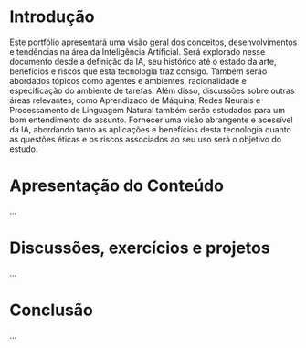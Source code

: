 # Introdução

Este portfólio apresentará uma visão geral dos conceitos, desenvolvimentos e tendências na área da Inteligência Artificial. Será explorado nesse documento desde a definição da IA, seu histórico até o estado da arte, benefícios e riscos que esta tecnologia traz consigo. Também serão abordados tópicos como agentes e ambientes, racionalidade e especificação do ambiente de tarefas. Além disso, discussões sobre outras áreas relevantes, como Aprendizado de Máquina, Redes Neurais e Processamento de Linguagem Natural também serão estudados para um bom entendimento do assunto. Fornecer uma visão abrangente e acessível da IA, abordando tanto as aplicações e benefícios desta tecnologia quanto as questões éticas e os riscos associados ao seu uso será o objetivo do estudo.


# Apresentação do Conteúdo

...

# Discussões, exercícios e projetos
...

# Conclusão
...